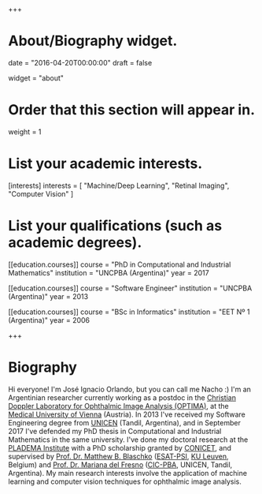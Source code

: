 +++
# About/Biography widget.

date = "2016-04-20T00:00:00"
draft = false

widget = "about"

# Order that this section will appear in.
weight = 1

# List your academic interests.
[interests]
  interests = [
    "Machine/Deep Learning",
    "Retinal Imaging",
    "Computer Vision"
  ]

# List your qualifications (such as academic degrees).
[[education.courses]]
  course = "PhD in Computational and Industrial Mathematics"
  institution = "UNCPBA (Argentina)"
  year = 2017

[[education.courses]]
  course = "Software Engineer"
  institution = "UNCPBA (Argentina)"
  year = 2013

[[education.courses]]
  course = "BSc in Informatics"
  institution = "EET Nº 1 (Argentina)"
  year = 2006

+++

# Biography
Hi everyone! I'm José Ignacio Orlando, but you can call me Nacho :)
I'm an Argentinian researcher currently working as a postdoc in the [Christian Doppler Laboratory for Ophthalmic Image Analysis (OPTIMA)](https://optima.meduniwien.ac.at/), at the [Medical University of Vienna](https://www.meduniwien.ac.at/hp/1/department-of-ophthalmology/) (Austria). In 2013 I've received my Software Engineering degree from [UNICEN](https://www.unicen.edu.ar/english) (Tandil, Argentina), and in September 2017 I've defended my PhD thesis in Computational and Industrial Mathematics in the same university. I've done my doctoral research at the [PLADEMA Institute](http://www.pladema.net/) with a PhD scholarship granted by [CONICET](http://www.conicet.gov.ar/?lan=en), and supervised by [Prof. Dr. Matthew B. Blaschko](http://homes.esat.kuleuven.be/~mblaschk/) ([ESAT-PSI](https://www.esat.kuleuven.be/psi), [KU Leuven](https://www.kuleuven.be/english/), Belgium) and [Prof. Dr. Mariana del Fresno](https://www.researchgate.net/profile/Mariana_Del_Fresno) ([CIC-PBA](https://www.gba.gob.ar/cic), UNICEN, Tandil, Argentina). My main research interests involve the application of machine learning and computer vision techniques for ophthalmic image analysis. 
